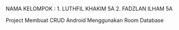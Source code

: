 NAMA KELOMPOK : 1. LUTHFIL KHAKIM 5A
		2. FADZLAN ILHAM  5A

Project Membuat CRUD Android Menggunakan Room Database